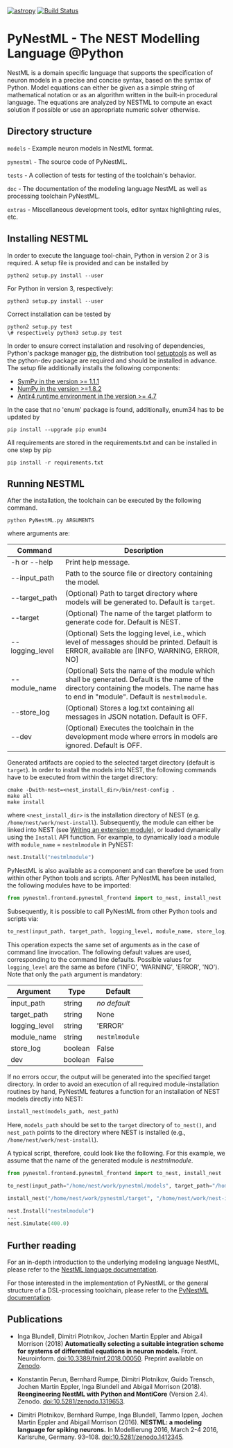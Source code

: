 [![astropy](http://img.shields.io/badge/powered%20by-AstroPy-orange.svg?style=flat)](http://www.astropy.org/) [![Build Status](https://travis-ci.org/nest/nestml.svg?branch=master)](https://travis-ci.org/kperun/nestml)

# PyNestML - The NEST Modelling Language @Python

NestML is a domain specific language that supports the specification of neuron models in a precise and concise syntax, based on the syntax of Python. Model equations can either be given as a simple string of mathematical notation or as an algorithm written in the built-in procedural language. The equations are analyzed by NESTML to compute an exact solution if possible or use an appropriate numeric solver otherwise.

## Directory structure

`models` - Example neuron models in NestML format.

`pynestml` - The source code of PyNestML.

`tests` - A collection of tests for testing of the toolchain's behavior.

`doc` - The documentation of the modeling language NestML as well as processing toolchain PyNestML.

`extras` - Miscellaneous development tools, editor syntax highlighting rules, etc.

## Installing NESTML

In order to execute the language tool-chain, Python in version 2 or 3 is required. A setup file is provided and can be installed by 
```
python2 setup.py install --user
```
For Python in version 3, respectively:
```
python3 setup.py install --user
```
Correct installation can be tested by 
```
python2 setup.py test
\# respectively python3 setup.py test 
```
In order to ensure correct installation and resolving of dependencies, Python's package manager [pip](https://pip.pypa.io/en/stable/installing/), the distribution tool [setuptools](https://packaging.python.org/tutorials/installing-packages/) as well as the python-dev package are required and should be installed in advance. The setup file additionally installs the following components:

* [SymPy in the version >= 1.1.1](http://www.sympy.org/en/index.html)
* [NumPy in the version >=1.8.2](http://www.numpy.org/)
* [Antlr4 runtime environment in the version >= 4.7](https://github.com/antlr/antlr4/blob/master/doc/python-target.md)

In the case that no 'enum' package is found, additionally, enum34 has to be updated by
```
pip install --upgrade pip enum34
```
All requirements are stored in the requirements.txt and can be installed in one step by pip
```
pip install -r requirements.txt
```

## Running NESTML

After the installation, the toolchain can be executed by the following command.
```
python PyNestML.py ARGUMENTS
```
where arguments are:<a name="table_args"></a>

| Command        | Description |
|---             |---          |
| -h or --help   | Print help message.|
| --input_path   | Path to the source file or directory containing the model.|
| --target_path  | (Optional) Path to target directory where models will be generated to. Default is `target`.| 
| --target       | (Optional) The name of the target platform to generate code for. Default is NEST.|
| --logging_level| (Optional) Sets the logging level, i.e., which level of messages should be printed. Default is ERROR, available are [INFO, WARNING, ERROR, NO] |
| --module_name  | (Optional) Sets the name of the module which shall be generated. Default is the name of the directory containing the models. The name has to end in "module". Default is `nestmlmodule`. |
| --store_log    | (Optional) Stores a log.txt containing all messages in JSON notation. Default is OFF.|
| --dev          | (Optional) Executes the toolchain in the development mode where errors in models are ignored. Default is OFF.|

Generated artifacts are copied to the selected target directory (default is `target`). In order to install the models into NEST, the following commands have to be executed from within the target directory:
```
cmake -Dwith-nest=<nest_install_dir>/bin/nest-config .
make all
make install
```
where `<nest_install_dir>` is the installation directory of NEST (e.g. `/home/nest/work/nest-install`). Subsequently, the module can either be linked into NEST (see [Writing an extension module](https://nest.github.io/nest-simulator/extension_modules)), or loaded dynamically using the `Install` API function. For example, to dynamically load a module with `module_name` = `nestmlmodule` in PyNEST:
```py
nest.Install("nestmlmodule")
```

PyNestML is also available as a component and can therefore be used from within other Python tools and scripts. After PyNestML has been installed, the following modules have to be imported:
```py
from pynestml.frontend.pynestml_frontend import to_nest, install_nest
```
Subsequently, it is possible to call PyNestML from other Python tools and scripts via:
```py
to_nest(input_path, target_path, logging_level, module_name, store_log, dev)    
```
This operation expects the same set of arguments as in the case of command line invocation. The following default values are used, corresponding to the command line defaults. Possible values for `logging_level` are the same as before ('INFO', 'WARNING', 'ERROR', 'NO'). Note that only the `path` argument is mandatory:

| Argument      | Type    | Default |
|---            |---      | ---     |
| input_path    | string  | _no default_ |
| target_path   | string  | None |
| logging_level | string  | 'ERROR' |
| module_name   | string  | `nestmlmodule` |
| store_log     | boolean | False |
| dev           | boolean | False |

If no errors occur, the output will be generated into the specified target directory. In order to avoid an execution of all required module-installation routines by hand, PyNestML features a function for an installation of NEST models directly into NEST:
```py
install_nest(models_path, nest_path)
```
Here, `models_path` should be set to the `target` directory of `to_nest()`, and `nest_path` points to the directory where NEST is installed (e.g., `/home/nest/work/nest-install`).

A typical script, therefore, could look like the following. For this example, we assume that the name of the generated module is _nestmlmodule_.
```py
from pynestml.frontend.pynestml_frontend import to_nest, install_nest

to_nest(input_path="/home/nest/work/pynestml/models", target_path="/home/nest/work/pynestml/target", dev=True)

install_nest("/home/nest/work/pynestml/target", "/home/nest/work/nest-install")

nest.Install("nestmlmodule")
...
nest.Simulate(400.0)
```

## Further reading

For an in-depth introduction to the underlying modeling language NestML, please refer to the [NestML language documentation](doc/nestml_language.md).

For those interested in the implementation of PyNestML or the general structure of a DSL-processing toolchain, please refer to the [PyNestML documentation](doc/pynestml/index.md).

## Publications

* Inga Blundell, Dimitri Plotnikov, Jochen Martin Eppler and Abigail Morrison (2018) **Automatically selecting a suitable integration scheme for systems of differential equations in neuron models.** Front. Neuroinform. [doi:10.3389/fninf.2018.00050](https://doi.org/10.3389/fninf.2018.00050). Preprint available on [Zenodo](https://zenodo.org/record/1411417).

* Konstantin Perun, Bernhard Rumpe, Dimitri Plotnikov, Guido Trensch, Jochen Martin Eppler, Inga Blundell and Abigail Morrison (2018). **Reengineering NestML with Python and MontiCore** (Version 2.4). Zenodo. [doi:10.5281/zenodo.1319653](http://doi.org/10.5281/zenodo.1319653).

* Dimitri Plotnikov, Bernhard Rumpe, Inga Blundell, Tammo Ippen, Jochen Martin Eppler and Abigail Morrison (2016). **NESTML: a modeling language for spiking neurons.** In Modellierung 2016, March 2-4 2016, Karlsruhe, Germany. 93–108. [doi:10.5281/zenodo.1412345](http://doi.org/10.5281/zenodo.1412345).
